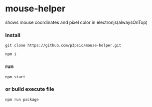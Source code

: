 # mouse-helper
shows mouse coordinates and pixel color in electronjs(alwaysOnTop)

### Install
    git clone https://github.com/p3psic/mouse-helper.git
    
    npm i

### run
    npm start

### or build execute file
    npm run package

